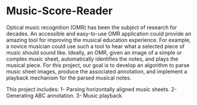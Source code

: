 # Music-Score-Reader
Optical music recognition (OMR) has been the subject of research for decades. An accessible 
and easy-to-use OMR application could provide an amazing tool for improving the musical 
education experience. For example, a novice musician could use such a tool to hear what a 
selected piece of music should sound like.
Ideally, an OMR, given an image of a simple or complex music sheet, automatically identifies 
the notes, and plays the musical piece. For this project, our goal is to develop an algorithm to 
parse music sheet images, produce the associated annotation, and implement a playback 
mechanism for the parsed musical notes.

This project includes:
1- Parsing horizontally aligned music sheets.
2- Generating ABC annotation.
3- Music playback.
